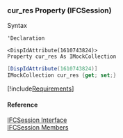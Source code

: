 ﻿### cur_res Property (IFCSession)

Syntax

```vbnet
'Declaration

<DispIdAttribute(1610743824)>
Property cur_res As IMockCollection
```

```csharp
[DispIdAttribute(1610743824)]
IMockCollection cur_res {get; set;}
```

[!include[Requirements](../partials/requirements.md)]

#### Reference

[IFCSession Interface](FChoice.Foundation.Clarify.Compatibility~FChoice.Foundation.Clarify.Compatibility.IFCSession.md)  
[IFCSession Members](FChoice.Foundation.Clarify.Compatibility~FChoice.Foundation.Clarify.Compatibility.IFCSession_members.md)